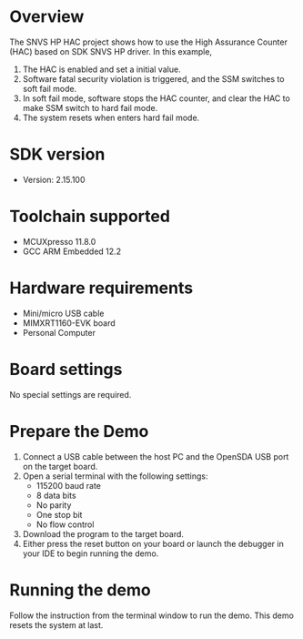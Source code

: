Overview
========
The SNVS HP HAC project shows how to use the High Assurance Counter (HAC) based on
SDK SNVS HP driver. In this example,
   1. The HAC is enabled and set a initial value.
   2. Software fatal security violation is triggered, and the SSM switches to soft fail mode.
   3. In soft fail mode, software stops the HAC counter, and clear the HAC to make SSM
      switch to hard fail mode. 
   4. The system resets when enters hard fail mode.

SDK version
===========
- Version: 2.15.100

Toolchain supported
===================
- MCUXpresso  11.8.0
- GCC ARM Embedded  12.2

Hardware requirements
=====================
- Mini/micro USB cable
- MIMXRT1160-EVK board
- Personal Computer

Board settings
==============
No special settings are required.

Prepare the Demo
================
1.  Connect a USB cable between the host PC and the OpenSDA USB port on the target board. 
2.  Open a serial terminal with the following settings:
    - 115200 baud rate
    - 8 data bits
    - No parity
    - One stop bit
    - No flow control
3.  Download the program to the target board.
4.  Either press the reset button on your board or launch the debugger in your IDE to begin running the demo.

Running the demo
================
Follow the instruction from the terminal window to run the demo. This demo resets
the system at last.
